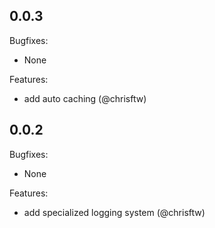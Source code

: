 
## 0.0.3

Bugfixes:

  - None

Features:

  - add auto caching (@chrisftw)

## 0.0.2

Bugfixes:

  - None

Features:

  - add specialized logging system (@chrisftw)
  